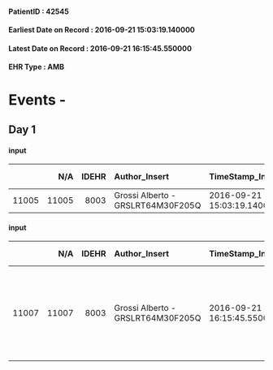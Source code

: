 
#### PatientID : 42545
#### Earliest Date on Record : 2016-09-21 15:03:19.140000
#### Latest Date on Record : 2016-09-21 16:15:45.550000
#### EHR Type : AMB

# Events - 

## Day 1

#### input
|       |    N/A |   IDEHR | Author_Insert                     | TimeStamp_Insert           | EHRType   |   PatientID |   IDDigitalSignDocument | persone_vicine   |   Unnamed: 0_x.1 |   IDANAMNESI_SOCIALE | Patient   | FamigliaAltro   | Paziente_T   | FamigliaAltro_T   |   Non_Rilevabile_x.1 | Note_Non_Rilevabile_x.1   | opt_Problemi   | chk_contr_sintomi   | opt_paziente_a   | opt_famiglia_a   | opt_adeguatezza   | opt_presente_assente   | Caregiver_principale   | opt_capacita     | opt_risorse_ec   | opt_paziente_ad   | opt_caregiver_ad   | Needs     | Domestic partnership   | Fragility                    |
|------:|-------:|--------:|:----------------------------------|:---------------------------|:----------|------------:|------------------------:|:-----------------|-----------------:|---------------------:|:----------|:----------------|:-------------|:------------------|---------------------:|:--------------------------|:---------------|:--------------------|:-----------------|:-----------------|:------------------|:-----------------------|:-----------------------|:-----------------|:-----------------|:------------------|:-------------------|:----------|:-----------------------|:-----------------------------|
| 11005 |  11005 |    8003 | Grossi Alberto - GRSLRT64M30F205Q | 2016-09-21 15:03:19.140000 | AMB       |       42545 |                  499979 | N/A              |             4203 |                 2722 | Si#1      | Si#1            | Parziale#2   | Si#1              |                    0 | NR                        | No#0           | controllo sintomi#0 | Congruenti#1     | Congruenti#1     | Da valutare#2     | Presente#1             | wife                   | Incrementabile#1 | Da valutare#2    | Totale#2          | Totale#2           | Clinici#0 | Coniuge/Convivente#0   | sovraccarico assistenziale#4 |

#### input
|       |    N/A |   IDEHR | Author_Insert                     | TimeStamp_Insert           | EHRType   |   PatientID |   IDDigitalSignDocument | persone_vicine   |   Unnamed: 0_x.1 |   IDANAMNESI_SOCIALE | Patient   | FamigliaAltro   | Paziente_T   | FamigliaAltro_T   |   Non_Rilevabile_x.1 | Note_Non_Rilevabile_x.1   | opt_Problemi   | chk_contr_sintomi   | chk_competenza                                 | opt_paziente_a   | opt_famiglia_a   | opt_adeguatezza   | ds_note_ad                                                                            | opt_paziente_solo   | opt_presente_assente   | Presenza_minori   | Caregiver_principale   | opt_capacita         | opt_risorse_ec   | opt_paziente_ad   | opt_caregiver_ad   | Needs     | Domestic partnership         | Fragility                    |
|------:|-------:|--------:|:----------------------------------|:---------------------------|:----------|------------:|------------------------:|:-----------------|-----------------:|---------------------:|:----------|:----------------|:-------------|:------------------|---------------------:|:--------------------------|:---------------|:--------------------|:-----------------------------------------------|:-----------------|:-----------------|:------------------|:--------------------------------------------------------------------------------------|:--------------------|:-----------------------|:------------------|:-----------------------|:---------------------|:-----------------|:------------------|:-------------------|:----------|:-----------------------------|:-----------------------------|
| 11007 |  11007 |    8003 | Grossi Alberto - GRSLRT64M30F205Q | 2016-09-21 16:15:45.550000 | AMB       |       42545 |                  500021 | N/A              |             4205 |                 2724 | Si#1      | Si#1            | Parziale#2   | Si#1              |                    0 | NR                        | No#0           | controllo sintomi#0 | competenza/capacit√† assistenziale caregiver#0 | Congruenti#1     | Congruenti#1     | No#0              | Vive con la moglie Rosina in cattive condizioni di salute e una figli seguita dal CPS | No#0                | Presente#1             | No#0              | wife                   | Non incrementabile#2 | Da valutare#2    | Totale#2          | Totale#2           | Clinici#0 | Coniuge/Convivente#0;Figli#2 | sovraccarico assistenziale#4 |


